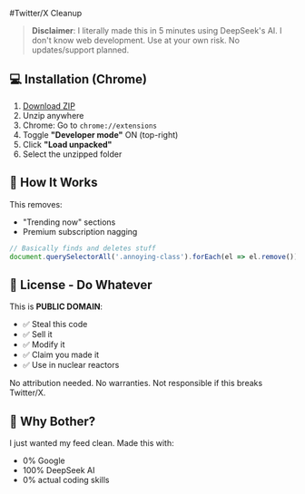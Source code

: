 #Twitter/X Cleanup

> **Disclaimer**: I literally made this in 5 minutes using DeepSeek's AI. I don't know web development. Use at your own risk. No updates/support planned.

## 💻 Installation (Chrome)
1. [Download ZIP](https://github.com/OttoSubo/remove-twitter-trends/archive/main.zip)
2. Unzip anywhere
3. Chrome: Go to `chrome://extensions`
4. Toggle **"Developer mode"** ON (top-right)
5. Click **"Load unpacked"**
6. Select the unzipped folder

## 🔧 How It Works
This removes:
- "Trending now" sections
- Premium subscription nagging

```javascript
// Basically finds and deletes stuff
document.querySelectorAll('.annoying-class').forEach(el => el.remove());
```

## 🪪 License - Do Whatever
This is **PUBLIC DOMAIN**:
- ✅ Steal this code
- ✅ Sell it
- ✅ Modify it
- ✅ Claim you made it
- ✅ Use in nuclear reactors

No attribution needed. No warranties. Not responsible if this breaks Twitter/X.

## 🤷 Why Bother?
I just wanted my feed clean. Made this with:
- 0% Google
- 100% DeepSeek AI
- 0% actual coding skills
